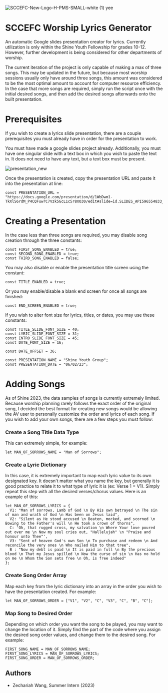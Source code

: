 
![SCCEFC-New-Logo-H-PMS-SMALL-white (1) yee](https://github.com/ZechariahWang/SCCEFC_Visual_Generator/assets/97078224/9955cec1-91b6-407f-9f42-271cea67314c)

# SCCEFC Worship Lyrics Generator 

An automatic Google slides presentation creator for lyrics. Currently utilization is only within the Shine Youth Fellowship for grades 10-12. However, further development is being considered for other departments of worship.

The current iteration of the project is only capable of making a max of three songs. This may be updated in the future, but because most worship sessions usually only have around three songs, this amount was considered to be the most optimal amount to account for computer resource efficiency. In the case that more songs are required, simply run the script once with the initial desired songs, and then add the desired songs afterwards onto the built presentation.


# Prerequisites 

If you wish to create a lyrics slide presentation, there are a couple prerequisites you must already have in order for the presentation to work.

You must have made a google slides project already. Additionally, you must have one singular slide with a text box in which you wish to paste the text in. It does not need to have any text, but a text box must be present.


![presentation_new](https://github.com/ZechariahWang/SCCEFC_Visual_Generator/assets/97078224/106fb041-1c44-43c6-a15c-f4cad7e123c9)

Once the presentation is created, copy the presentation URL and paste it into the presentation at line: 

``` 
const PRESENTATION_URL = "https://docs.google.com/presentation/d/1WbDwm1-TkXlS6rdM_P4CQFuwrC7Vzk5GcL1c5r8XO30/edit#slide=id.SLIDES_API596554833_30";
```

# Creating a Presentation

In the case less than three songs are required, you may disable song creation through the three constants:

```
const FIRST_SONG_ENABLED = true;
const SECOND_SONG_ENABLED = true;
const THIRD_SONG_ENABLED = false;

```

You may also disable or enable the presentation title screen using the constant:

```
const TITLE_ENABLED = true;
```

Or you may enable/disable a blank end screen for once all songs are finished: 

``` 
const END_SCREEN_ENABLED = true;
```

If you wish to alter font size for lyrics, titles, or dates, you may use these constants: 

```
const TITLE_SLIDE_FONT_SIZE = 40;
const LYRIC_SLIDE_FONT_SIZE = 31;
const INTRO_SLIDE_FONT_SIZE = 45;
const DATE_FONT_SIZE = 16;

const DATE_OFFSET = 36;

const PRESENTATION_NAME = "Shine Youth Group";
const PRESENTATION_DATE = "06/02/23";
```

# Adding Songs 

As of Shine 2023, the data samples of songs is currently extremely limited. Because worship planning rarely follows the exact order of the original song, I decided the best format for creating new songs would be allowing the AV user to personally customize the order and lyrics of each song. If you wish to add your own songs, there are a few steps you must follow:

### Create a Song Title Data Type

This can extremely simple, for example:
```
let MAN_OF_SORROWS_NAME = "Man of Sorrows";
```

### Create a Lyric Dictionary

In this case, it is extremely important to map each lyric value to its own designated key. It doesn't matter what you name the key, but generally it is good practice to relate it to what type of lyric it is (ex: Verse 1 = V1). Simply repeat this step with all the desired verses/chorus values. Here is an example of this:

```
let MAN_OF_SORROWS_LYRICS = {
  V1: "Man of sorrows, Lamb of God \n By His own betrayed \n The sin of man and wrath of God \n Has been on Jesus laid",
  V2: "Silent as He stood accused \n Beaten, mocked, and scorned \n Bowing to the Father's will \n He took a crown of thorns",
  C: 'Oh, that rugged cross, my salvation \n Where Your love poured out over me \n Now my soul cries out, "Hallelujah" \n "Praise and honour unto Thee"',
  V3: "Sent of heaven God's own Son \n To purchase and redeem \n And reconcile the very ones \n Who nailed Him to that tree",
  B : "Now my debt is paid \n It is paid in full \n By the precious blood \n That my Jesus spilled \n Now the curse of sin \n Has no hold on me \n Whom the Son sets free \n Oh, is free indeed"
};
```

### Create Song Order Array

Map each key from the lyric dictionary into an array in the order you wish to have the presentation created. For example:

```
let MAN_OF_SORROWS_ORDER = ["V1", "V2", "C", "V3", "C", "B", "C"];
```

### Map Song to Desired Order

Depending on which order you want the song to be played, you may want to change the location of it. Simply find the part of the code where you assign the desired song order values, and change them to the desired song. For example:

```
FIRST_SONG_NAME = MAN_OF_SORROWS_NAME;
FIRST_SONG_LYRICS = MAN_OF_SORROWS_LYRICS;
FIRST_SONG_ORDER = MAN_OF_SORROWS_ORDER;
```

## Authors

- Zechariah Wang, Summer Intern (2023)


